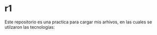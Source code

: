# r1
Este repositorio es una practica para cargar mis arhivos, en las cuales se utilzaron las tecnologías: 
